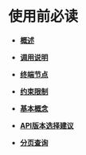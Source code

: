 # 使用前必读<a name="ZH-CN_TOPIC_0020805967"></a>

-   **[概述](概述.md)**  

-   **[调用说明](调用说明.md)**  

-   **[终端节点](终端节点.md)**  

-   **[约束限制](约束限制.md)**  

-   **[基本概念](基本概念.md)**  

-   **[API版本选择建议](API版本选择建议.md)**  

-   **[分页查询](分页查询.md)**  


